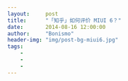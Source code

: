 ```yaml
---
layout:     post
title:      "「知乎」如何评价 MIUI 6？"
date:       2014-08-16 12:00:00
author:     "Bonismo"
header-img: "img/post-bg-miui6.jpg"
tags:
    -
    -
    -
---
```


